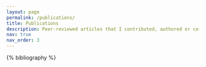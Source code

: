 ```yaml
---
layout: page
permalink: /publications/
title: Publications
description: Peer-reviewed articles that I contributed, authored or co-authored
nav: true
nav_order: 3
---
```


<!-- _pages/publications.md -->
<div class="publications">

{% bibliography %}

</div>
